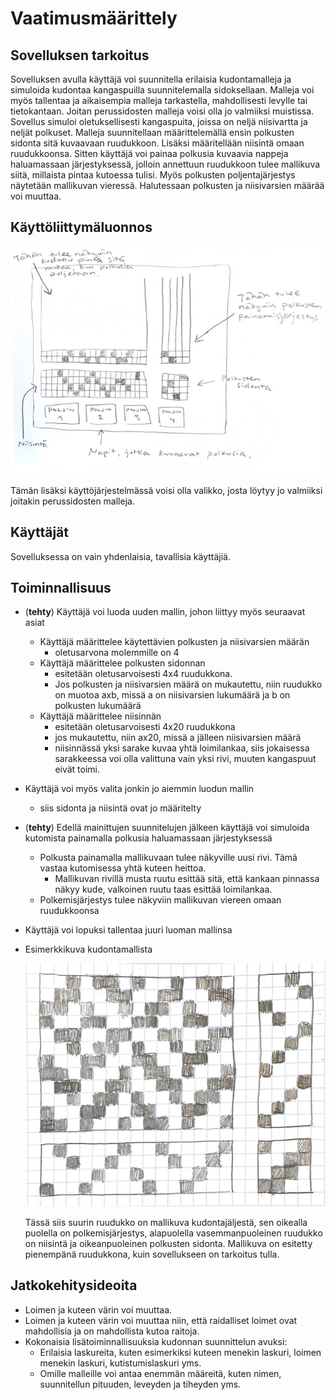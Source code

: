 # Vaatimusmäärittely

## Sovelluksen tarkoitus
Sovelluksen avulla käyttäjä voi suunnitella erilaisia kudontamalleja ja simuloida kudontaa kangaspuilla suunnitelemalla sidoksellaan. 
Malleja voi myös tallentaa ja aikaisempia malleja tarkastella, mahdollisesti levylle tai tietokantaan. Joitan perussidosten malleja voisi olla jo valmiiksi muistissa. 
Sovellus simuloi oletuksellisesti kangaspuita, joissa on neljä niisivartta ja neljät polkuset. 
Malleja suunnitellaan määrittelemällä ensin polkusten sidonta sitä kuvaavaan ruudukkoon. Lisäksi määritellään niisintä omaan ruudukkoonsa.
Sitten käyttäjä voi painaa polkusia kuvaavia nappeja haluamassaan järjestyksessä, jolloin annettuun ruudukkoon tulee mallikuva siitä, millaista pintaa kutoessa tulisi. 
Myös polkusten poljentajärjestys näytetään mallikuvan vieressä. Halutessaan polkusten ja niisivarsien määrää voi muuttaa.

## Käyttöliittymäluonnos
![Käyttisluonnos kuva](https://github.com/emmakamutta/ot-harjoitustyo/blob/master/dokumentaatio/kuvat/kayttisluonnos.png)

Tämän lisäksi käyttöjärjestelmässä voisi olla valikko, josta löytyy jo valmiiksi joitakin perussidosten malleja. 

## Käyttäjät
Sovelluksessa on vain yhdenlaisia, tavallisia käyttäjiä.

## Toiminnallisuus
- (**tehty**) Käyttäjä voi luoda uuden mallin, johon liittyy myös seuraavat asiat 
  - Käyttäjä määrittelee käytettävien polkusten ja niisivarsien määrän 
    - oletusarvona molemmille on 4 
  - Käyttäjä määrittelee polkusten sidonnan 
    - esitetään oletusarvoisesti 4x4 ruudukkona. 
    - Jos polkusten ja niisivarsien määrä on mukautettu, niin ruudukko on muotoa axb, missä a on niisivarsien lukumäärä ja b on polkusten lukumäärä
  - Käyttäjä määrittelee niisinnän 
    - esitetään oletusarvoisesti 4x20 ruudukkona
    - jos mukautettu, niin ax20, missä a jälleen niisivarsien määrä
    - niisinnässä yksi sarake kuvaa yhtä loimilankaa, siis jokaisessa sarakkeessa voi olla valittuna vain yksi rivi, muuten kangaspuut eivät toimi.
 
- Käyttäjä voi myös valita jonkin jo aiemmin luodun mallin
  - siis sidonta ja niisintä ovat jo määritelty
  
- (**tehty**) Edellä mainittujen suunnitelujen jälkeen käyttäjä voi simuloida kutomista painamalla polkusia haluamassaan järjestyksessä
  - Polkusta painamalla mallikuvaan tulee näkyville uusi rivi. Tämä vastaa kutomisessa yhtä kuteen heittoa.
    - Mallikuvan rivillä musta ruutu esittää sitä, että kankaan pinnassa näkyy kude, valkoinen ruutu taas esittää loimilankaa. 
  - Polkemisjärjestys tulee näkyviin mallikuvan viereen omaan ruudukkoonsa

- Käyttäjä voi lopuksi tallentaa juuri luoman mallinsa 

- Esimerkkikuva kudontamallista

   ![esimerkkikuva](https://github.com/emmakamutta/ot-harjoitustyo/blob/master/dokumentaatio/kuvat/esimerkki.png)
   
   Tässä siis suurin ruudukko on mallikuva kudontajäljestä, sen oikealla puolella on polkemisjärjestys, alapuolella vasemmanpuoleinen ruudukko on niisintä ja oikeanpuoleinen polkusten sidonta. Mallikuva on esitetty pienempänä ruudukkona, kuin sovellukseen on tarkoitus tulla.


## Jatkokehitysideoita
- Loimen ja kuteen värin voi muuttaa.
- Loimen ja kuteen värin voi muuttaa niin, että raidalliset loimet ovat mahdollisia ja on mahdollista kutoa raitoja. 
- Kokonaisia lisätoiminnallisuuksia kudonnan suunnittelun avuksi: 
  - Erilaisia laskureita, kuten esimerkiksi kuteen menekin laskuri, loimen menekin laskuri, kutistumislaskuri yms. 
  - Omille malleille voi antaa enemmän määreitä, kuten nimen, suunnitellun pituuden, leveyden ja tiheyden yms.
